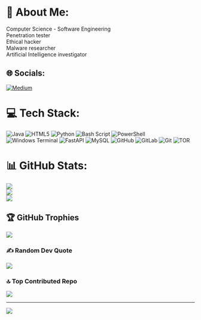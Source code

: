 # 💫 About Me:
Computer Science - Software Engineering <br>Penetration tester<br>Ethical hacker<br>Malware researcher<br>Artificial Intelligence investigator<br>

## 🌐 Socials:
[![Medium](https://img.shields.io/badge/Medium-12100E?logo=medium&logoColor=white)](https://medium.com/@Horus.sh) 

# 💻 Tech Stack:
![Java](https://img.shields.io/badge/java-%23ED8B00.svg?style=for-the-badge&logo=openjdk&logoColor=white) ![HTML5](https://img.shields.io/badge/html5-%23E34F26.svg?style=for-the-badge&logo=html5&logoColor=white) ![Python](https://img.shields.io/badge/python-3670A0?style=for-the-badge&logo=python&logoColor=ffdd54) ![Bash Script](https://img.shields.io/badge/bash_script-%23121011.svg?style=for-the-badge&logo=gnu-bash&logoColor=white) ![PowerShell](https://img.shields.io/badge/PowerShell-%235391FE.svg?style=for-the-badge&logo=powershell&logoColor=white) ![Windows Terminal](https://img.shields.io/badge/Windows%20Terminal-%234D4D4D.svg?style=for-the-badge&logo=windows-terminal&logoColor=white) ![FastAPI](https://img.shields.io/badge/FastAPI-005571?style=for-the-badge&logo=fastapi) ![MySQL](https://img.shields.io/badge/mysql-4479A1.svg?style=for-the-badge&logo=mysql&logoColor=white) ![GitHub](https://img.shields.io/badge/github-%23121011.svg?style=for-the-badge&logo=github&logoColor=white) ![GitLab](https://img.shields.io/badge/gitlab-%23181717.svg?style=for-the-badge&logo=gitlab&logoColor=white) ![Git](https://img.shields.io/badge/git-%23F05033.svg?style=for-the-badge&logo=git&logoColor=white) ![TOR](https://img.shields.io/badge/tor-%237E4798.svg?style=for-the-badge&logo=tor-project&logoColor=white)
# 📊 GitHub Stats:
![](https://github-readme-stats.vercel.app/api?username=horusgit-sh&theme=dark&hide_border=false&include_all_commits=false&count_private=false)<br/>
![](https://github-readme-streak-stats.herokuapp.com/?user=horusgit-sh&theme=dark&hide_border=false)<br/>
![](https://github-readme-stats.vercel.app/api/top-langs/?username=horusgit-sh&theme=dark&hide_border=false&include_all_commits=false&count_private=false&layout=compact)

## 🏆 GitHub Trophies
![](https://github-profile-trophy.vercel.app/?username=horusgit-sh&theme=radical&no-frame=false&no-bg=true&margin-w=4)

### ✍️ Random Dev Quote
![](https://quotes-github-readme.vercel.app/api?type=horizontal&theme=radical)

### 🔝 Top Contributed Repo
![](https://github-contributor-stats.vercel.app/api?username=horusgit-sh&limit=5&theme=dark&combine_all_yearly_contributions=true)

---
[![](https://visitcount.itsvg.in/api?id=horusgit-sh&icon=0&color=0)](https://visitcount.itsvg.in)

<!-- Proudly created with GPRM ( https://gprm.itsvg.in ) -->
